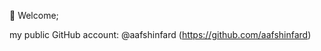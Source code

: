 👋 Welcome;

my public GitHub account: @aafshinfard (https://github.com/aafshinfard)

<!---
afshinfard/afshinfard is a ✨ special ✨ repository because its `README.md` (this file) appears on your GitHub profile.
You can click the Preview link to take a look at your changes.
--->
